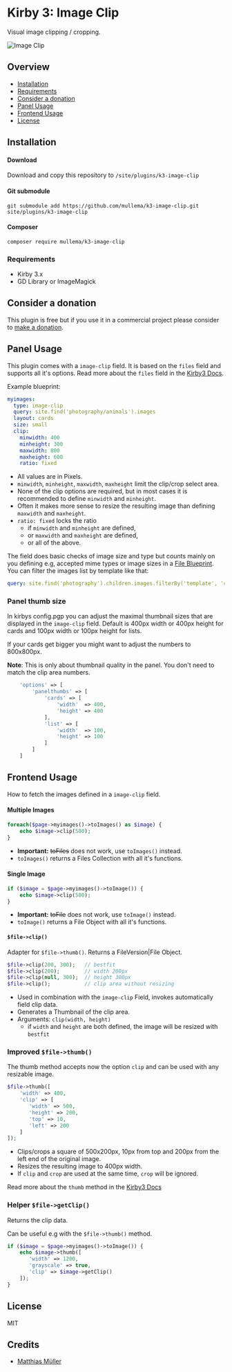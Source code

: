 # Kirby 3: Image Clip
Visual image clipping / cropping.

![Image Clip](https://www.moeli.com/github/image-clip.PNG)

## Overview

- [Installation](#Installation)
- [Requirements](#Requirements)
- [Consider a donation](#Consider-a-donation)
- [Panel Usage](#Panel-usage)
- [Frontend Usage](#Frontend-usage)
- [License](#License)

## Installation
#### Download

Download and copy this repository to `/site/plugins/k3-image-clip`

#### Git submodule

```
git submodule add https://github.com/mullema/k3-image-clip.git site/plugins/k3-image-clip
```

#### Composer

```
composer require mullema/k3-image-clip
```

### Requirements
- Kirby 3.x
- GD Library or ImageMagick

## Consider a donation
This plugin is free but if you use it in a commercial project please consider to [make a donation](https://www.paypal.me/mullema/10).


## Panel Usage
This plugin comes with a `image-clip` field. It is based on the `files` field and supports all it's options. Read more about the `files` field in the [Kirby3 Docs](https://getkirby.com/docs/reference/panel/fields/files).

Example blueprint:
```yaml
myimages:
  type: image-clip
  query: site.find('photography/animals').images
  layout: cards
  size: small
  clip:
    minwidth: 400
    minheight: 300
    maxwidth: 800
    maxheight: 600
    ratio: fixed
```
- All values are in Pixels.
- `minwidth`, `minheight`, `maxwidth`, `maxheight` limit the clip/crop select area.
- None of the clip options are required, but in most cases it is recommended to define `minwidth` and `minheight`. 
- Often it makes more sense to resize the resulting image than defining `maxwidth` and `maxheight`.
- `ratio: fixed` locks the ratio 
    - if `minwidth` and `minheight` are defined,
    - or `maxwidth` and `maxheight` are defined,
    - or all of the above.

The field does basic checks of image size and type but counts mainly on you defining e.g, accepted mime types or image sizes in a [File Blueprint](https://getkirby.com/docs/reference/panel/blueprints/file). You can filter the images list by template like that:
```yaml
query: site.find('photography').children.images.filterBy('template', 'cover')
```

### Panel thumb size
In kirbys config.pgp you can adjust the maximal thumbnail sizes that are displayed in the `image-clip` field.
Default is 400px width or 400px height for cards and 100px width or 100px height for lists. 

If your cards get bigger you might want to adjust the numbers to 800x800px.

__Note__: This is only about thumbnail quality in the panel. You don't need to match the clip area numbers.
```php
    'options' => [
        'panelthumbs' => [
            'cards' => [
                'width'  => 400,
                'height' => 400
            ],
            'list' => [
                'width'  => 100,
                'height' => 100
            ]
        ]
    ]
```

## Frontend Usage
How to fetch the images defined in a `image-clip` field.
#### Multiple Images
```php
foreach($page->myimages()->toImages() as $image) {
    echo $image->clip(500);
}
```
- **Important:** ~~toFiles~~ does not work, use `toImages()` instead.
- `toImages()` returns a Files Collection with all it's functions.

#### Single Image
```php
if ($image = $page->myimages()->toImage()) {
    echo $image->clip(500);
}
```
- **Important:** ~~toFile~~ does not work, use `toImage()` instead.
- `toImage()` returns a File Object with all it's functions.


#### `$file->clip()`
Adapter for `$file->thumb()`. Returns a FileVersion|File Object.
```php
$file->clip(200, 300);   // bestfit
$file->clip(200);        // width 200px
$file->clip(null, 300);  // height 300px
$file->clip();           // clip area without resizing
```
- Used in combination with the `image-clip` Field, invokes automatically field clip data.
- Generates a Thumbnail of the clip area.
- Arguments: `clip(width, height)`
    - if `width` and `height` are both defined, the image will be resized with `bestfit`


### Improved `$file->thumb()`
The thumb method accepts now the option `clip` and can be used with any resizable image.
```php
$file->thumb([
    'width' => 400,
    'clip' => [
       'width' => 500,
       'height' => 200,
       'top' => 10,
       'left' => 200
    ]
]);
```
- Clips/crops a square of 500x200px, 10px from top and 200px from the left end of the original image.
- Resizes the resulting image to 400px width.
- If `clip` and `crop` are used at the same time, `crop` will be ignored.

Read more about the `thumb` method in the [Kirby3 Docs](https://getkirby.com/docs/reference/objects/file/thumb)

### Helper `$file->getClip()`
Returns the clip data.

Can be useful e.g with the `$file->thumb()` method.
```php
if ($image = $page->myimages()->toImage()) {
    echo $image->thumb([
       'width' => 1200,
       'grayscale' => true,
       'clip' => $image->getClip()
    ]);
}
```

## License
MIT

## Credits
- [Matthias Müller](https://github.com/mullema/)